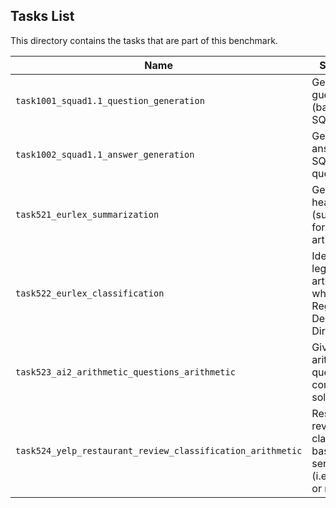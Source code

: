 ## Tasks List 

This directory contains the tasks that are part of this benchmark. 


Name | Summary | Category
---- | ----------- | --------
`task1001_squad1.1_question_generation` | Generating guestions (based on SQuAD 1.1) | Question Generation  
`task1002_squad1.1_answer_generation` | Generating answers to SQuAD 1.1 questions | Answer Generation
`task521_eurlex_summarization` | Generate headline (summary) for legal act article | Summarization  
`task522_eurlex_classification` | Identify the legal act article whether it is Regulation, Decision or Directive | Classification
`task523_ai2_arithmetic_questions_arithmetic` | Given an arithmetic question, compute a solution | Arithmetic
`task524_yelp_restaurant_review_classification_arithmetic` | Restaurant review classification based on its sentiment (i.e., positive or negative) | Classification

